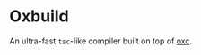 # Oxbuild

An ultra-fast `tsc`-like compiler built on top of [oxc](https://github.com/oxc-project/oxc).

<!-- TODO: getting started, installation -->


